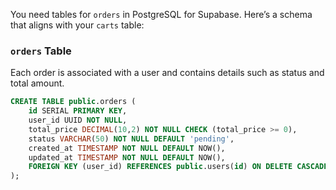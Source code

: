 You need tables for `orders` in PostgreSQL for Supabase. Here’s a schema that aligns with your `carts` table:


### `orders` Table
Each order is associated with a user and contains details such as status and total amount.

```sql
CREATE TABLE public.orders (
    id SERIAL PRIMARY KEY,
    user_id UUID NOT NULL,
    total_price DECIMAL(10,2) NOT NULL CHECK (total_price >= 0),
    status VARCHAR(50) NOT NULL DEFAULT 'pending',
    created_at TIMESTAMP NOT NULL DEFAULT NOW(),
    updated_at TIMESTAMP NOT NULL DEFAULT NOW(),
    FOREIGN KEY (user_id) REFERENCES public.users(id) ON DELETE CASCADE
);
```